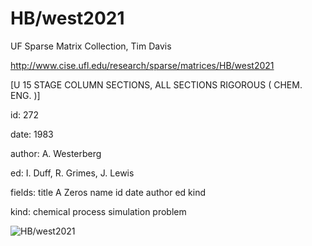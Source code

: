 # HB/west2021

 UF Sparse Matrix Collection, Tim Davis

 http://www.cise.ufl.edu/research/sparse/matrices/HB/west2021

 [U 15 STAGE COLUMN SECTIONS, ALL SECTIONS RIGOROUS ( CHEM. ENG. )]

 id: 272

 date: 1983

 author: A. Westerberg

 ed: I. Duff, R. Grimes, J. Lewis

 fields: title A Zeros name id date author ed kind

 kind: chemical process simulation problem

![HB/west2021](http://yifanhu.net/GALLERY/GRAPHS/GIF_SMALL/HB@west2021.gif)

